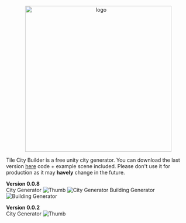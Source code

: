 <p align="center">
  <img width="400" height="400" src="https://raw.githubusercontent.com/AndreaDev3D/TileCityBuilder/master/Screenshot/logo.png" title="logo">
</p>

Tile City Builder is a free unity city generator. You can download the last version [here](https://github.com/AndreaDev3D/TileCityBuilder/releases) code + example scene included.
Please don't use it for production as it may **havely** change in the future.


**Version 0.0.8**</br>
City Generator
![Thumb](https://image.prntscr.com/image/xWklc_2ESoylcoNk1kB39g.jpg)
![City Generator](https://github.com/AndreaDev3D/TileCityBuilder/blob/master/Screenshot/Beta_v0.0.8_1.gif)
Building Generator
![Building Generator](https://media.giphy.com/media/daCw8lvyxqKBMbaF8a/giphy.gif)

**Version 0.0.2**</br>
City Generator
![Thumb](https://image.prntscr.com/image/LjfXBncqSXCMrErgwpPTBg.png)
